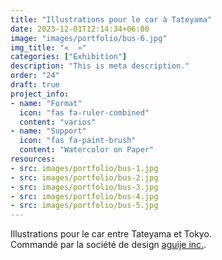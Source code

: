 ```yaml
---
title: "Illustrations pour le car à Tateyama"
date: 2023-12-01T12:14:34+06:00
image: "images/portfolio/bus-6.jpg"
img_title: "«  »"
categories: ["Exhibition"]
description: "This is meta description."
order: "24"
draft: true
project_info:
- name: "Format"
  icon: "fas fa-ruler-combined"
  content: "varios"
- name: "Support"
  icon: "fas fa-paint-brush"
  content: "Watercolor on Paper"
resources:
- src: images/portfolio/bus-1.jpg
- src: images/portfolio/bus-2.jpg
- src: images/portfolio/bus-3.jpg
- src: images/portfolio/bus-4.jpg
- src: images/portfolio/bus-5.jpg
---
```

Illustrations pour le car entre Tateyama et Tokyo.  
Commandé par la société de design [aguije inc.](https://aguije.jp).